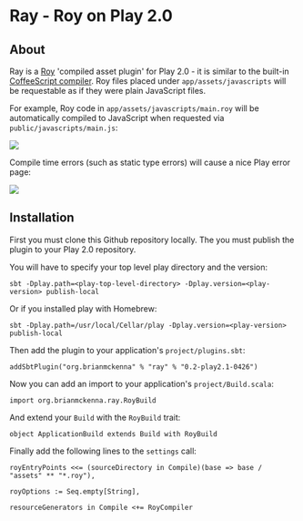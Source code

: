 # Ray - Roy on Play 2.0

## About

Ray is a [Roy][] 'compiled asset plugin' for Play 2.0 - it is similar
to the built-in [CoffeeScript compiler][]. Roy files placed under
`app/assets/javascripts` will be requestable as if they were plain
JavaScript files.

For example, Roy code in `app/assets/javascripts/main.roy` will be
automatically compiled to JavaScript when requested via
`public/javascripts/main.js`:

![](http://i.imgur.com/G0qpG.png)

Compile time errors (such as static type errors) will cause a nice
Play error page:

![](http://i.imgur.com/wJwAp.png)

[Roy]: http://roy.brianmckenna.org/
[CoffeeScript compiler]: https://github.com/playframework/Play20/wiki/AssetsCoffeeScript

## Installation

First you must clone this Github repository locally.
The you must publish the plugin to your Play 2.0 repository.

You will have to specify your top level play directory and the version:

	sbt -Dplay.path=<play-top-level-directory> -Dplay.version=<play-version> publish-local

Or if you installed play with Homebrew:

	sbt -Dplay.path=/usr/local/Cellar/play -Dplay.version=<play-version> publish-local

Then add the plugin to your application's `project/plugins.sbt`:

    addSbtPlugin("org.brianmckenna" % "ray" % "0.2-play2.1-0426")

Now you can add an import to your application's `project/Build.scala`:

    import org.brianmckenna.ray.RoyBuild

And extend your `Build` with the `RoyBuild` trait:

    object ApplicationBuild extends Build with RoyBuild

Finally add the following lines to the `settings` call:

    royEntryPoints <<= (sourceDirectory in Compile)(base => base / "assets" ** "*.roy"),

    royOptions := Seq.empty[String],

    resourceGenerators in Compile <+= RoyCompiler
